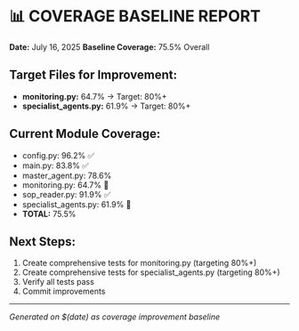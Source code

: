 # 📊 COVERAGE BASELINE REPORT
**Date:** July 16, 2025
**Baseline Coverage:** 75.5% Overall

## Target Files for Improvement:
- **monitoring.py:** 64.7% → Target: 80%+
- **specialist_agents.py:** 61.9% → Target: 80%+

## Current Module Coverage:
- config.py: 96.2% ✅
- main.py: 83.8% ✅
- master_agent.py: 78.6%
- monitoring.py: 64.7% 🎯
- sop_reader.py: 91.9% ✅
- specialist_agents.py: 61.9% 🎯
- **TOTAL:** 75.5%

## Next Steps:
1. Create comprehensive tests for monitoring.py (targeting 80%+)
2. Create comprehensive tests for specialist_agents.py (targeting 80%+)
3. Verify all tests pass
4. Commit improvements

---
*Generated on $(date) as coverage improvement baseline*